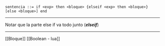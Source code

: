 ```
sentencia ::= if <exp> then <bloque> {elseif <exp> then <bloque>} [else <bloque>] end
```

***
Notar que la parte else if va todo junto (***elseif***)
***
[[Bloque]]
[[Boolean - lua]]
